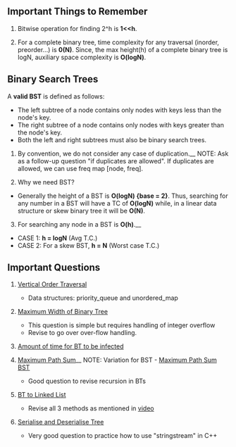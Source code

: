 ## Important Things to Remember
1) Bitwise operation for finding 2^h is **1<<h**.

2) For a complete binary tree, time complexity for any traversal (inorder, preorder...) is **0(N)**. Since, the max height(h) of a complete binary tree is logN, auxiliary space complexity is **O(logN)**.


## Binary Search Trees
A **valid BST** is defined as follows:

- The left subtree of a node contains only nodes with keys less than the node's key.
- The right subtree of a node contains only nodes with keys greater than the node's key.
- Both the left and right subtrees must also be binary search trees.

1) By convention, we do not consider any case of duplication.__
NOTE: Ask as a follow-up question "if duplicates are allowed".
If duplicates are allowed, we can use freq map [node, freq].

2) Why we need BST?
- Generally the height of a BST is **O(logN) {base = 2}**. Thus, searching for any number in a BST will have a TC of **O(logN)** while, in a linear data structure or skew binary tree it will be **O(N)**.

3) For searching any node in a BST is **O(h)**.__
- CASE 1: **h = logN** (Avg T.C.)
- CASE 2: For a skew BST, **h = N** (Worst case T.C.)


## Important Questions

1) [Vertical Order Traversal](https://leetcode.com/problems/vertical-order-traversal-of-a-binary-tree/description/)
    - Data structures: priority_queue and unordered_map

2) [Maximum Width of Binary Tree](https://leetcode.com/problems/maximum-width-of-binary-tree/description/)
    - This question is simple but requires handling of integer overflow
    - Revise to go over over-flow handling.

3) [Amount of time for BT to be infected](https://leetcode.com/problems/amount-of-time-for-binary-tree-to-be-infected/description/)

4) [Maximum Path Sum](https://leetcode.com/problems/binary-tree-maximum-path-sum/)__
NOTE: Variation for BST - [Maximum Path Sum BST](https://leetcode.com/problems/maximum-sum-bst-in-binary-tree/)
    - Good question to revise recursion in BTs

5) [BT to Linked List](https://leetcode.com/problems/flatten-binary-tree-to-linked-list/)
    - Revise all 3 methods as mentioned in [video](https://www.youtube.com/watch?v=sWf7k1x9XR4&list=PLkjdNRgDmcc0Pom5erUBU4ZayeU9AyRRu&index=38)

6) [Serialise and Deserialise Tree](https://leetcode.com/problems/serialize-and-deserialize-binary-tree/description/)
    - Very good question to practice how to use "stringstream" in C++
